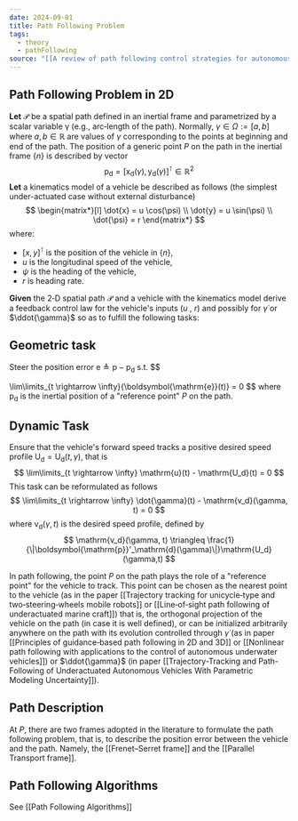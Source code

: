 ```yaml
---
date: 2024-09-01
title: Path Following Problem
tags:
  - theory
  - pathFollowing
source: "[[A review of path following control strategies for autonomous robotic vehicles]]"
---
```

## Path Following Problem in 2D
**Let** $\mathcal{P}$ be a spatial path defined in an inertial frame and parametrized by a scalar variable γ (e.g., arc‐length of the path). Normally,  $\gamma \in \Omega := [a,b]$ where $a,b \in \mathbb{R}$ are values of $\gamma$ corresponding to the points at beginning and end of the path. The position of a generic point $P$ on the path in the inertial frame $\{n\}$ is described by vector
$$
\boldsymbol{\mathrm{p}}_{\mathrm{d}} = [\mathrm{x}_\mathrm{d}(\gamma), \mathrm{y}_\mathrm{d}(\gamma) ]^\intercal \in \mathbb{R}^2
$$
**Let** a kinematics model of a vehicle be described as follows (the simplest under-actuated case without external disturbance)
$$
\begin{matrix*}[l]
   \dot{x} = u \cos(\psi) \\
   \dot{y} = u \sin(\psi) \\
   \dot{\psi} = r
\end{matrix*}
$$
where:
* $[x,y]^\intercal$ is the position of the vehicle in $\{n\}$,
* $u$ is the longitudinal speed of the vehicle,
* $\psi$ is the heading of the vehicle,
* $r$ is heading rate.

**Given** the 2‐D spatial path $\mathcal{P}$ and a vehicle with the kinematics model derive a feedback control law for the vehicle's inputs ($u$ , $r$) and possibly for $\dot{\gamma}$  or $\ddot{\gamma}$ so as to fulfill the following tasks:
## Geometric task
Steer the position error $\boldsymbol{\mathrm{e}} \triangleq \boldsymbol{\mathrm{p}} - \boldsymbol{\mathrm{p}}_{\mathrm{d}}$ s.t.
$$

\lim\limits_{t \rightarrow \infty}{\boldsymbol{\mathrm{e}}(t)} = 0
$$
where $\boldsymbol{\mathrm{p}}_{\mathrm{d}}$ is the inertial position of a "reference point" $P$ on the path.
## Dynamic Task
Ensure that the vehicle's forward speed tracks a positive desired speed profile $\mathrm{U_d}=\mathrm{U_d}(t,\gamma)$, that is
$$
\lim\limits_{t \rightarrow \infty} \mathrm{u}(t) - \mathrm{U_d}(t) = 0
$$
This task can be reformulated as follows
$$
\lim\limits_{t \rightarrow \infty} \dot{\gamma}(t) - \mathrm{v_d}(\gamma, t) = 0
$$
where $\mathrm{v_d}(\gamma, t)$ is the desired speed profile, defined by
$$
\mathrm{v_d}(\gamma, t) \triangleq \frac{1}{\|\boldsymbol{\mathrm{p}}'_\mathrm{d}(\gamma)\|}\mathrm{U_d}(\gamma,t)
$$

In path following, the point $P$ on the path plays the role of a "reference point" for the vehicle to track. This point can be chosen as the nearest point to the vehicle (as in the paper [[Trajectory tracking for unicycle‐type and two‐steering‐wheels mobile robots]] or [[Line‐of‐sight path following of underactuated marine craft]]) that is, the orthogonal projection of the vehicle on the path (in case it is well defined), or can be initialized arbitrarily anywhere on the path with its evolution controlled through $\dot{\gamma}$ (as in paper [[Principles of guidance‐based path following in 2D and 3D]] or [[Nonlinear path following with applications to the control of autonomous underwater vehicles]]) or $\ddot{\gamma}$ (in paper [[Trajectory-Tracking and Path-Following of Underactuated Autonomous Vehicles With Parametric Modeling Uncertainty]]). 
## Path Description
At $P$, there are two frames adopted in the literature to formulate the path following problem, that is, to describe the position error between the vehicle and the path. Namely, the [[Frenet–Serret frame]] and the [[Parallel Transport frame]].
## Path Following Algorithms
See [[Path Following Algorithms]]